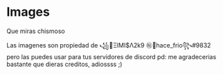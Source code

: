 # Images
Que miras chismoso

Las imagenes son propiedad de ꧁🥶ΞlMI$Λ2k9 ㊓🥶hace_frio꧂#9832 pero las puedes usar para tus servidores de discord
pd: me agradecerias bastante que dieras creditos, adiossss ;)
